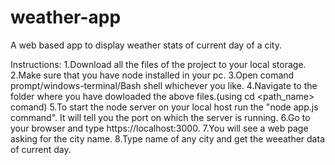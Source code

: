 # weather-app
A web based app to display weather stats of current day of a city.

Instructions:
1.Download all the files of the project to your local storage.
2.Make sure that you have node installed in your pc.
3.Open comand prompt/windows-terminal/Bash shell whichever you like.
4.Navigate to the folder where you have dowloaded the above files.(using cd <path_name> comand)
5.To start the node server on your local host run the "node app.js command". It will tell you the port on which the server is running.
6.Go to your browser and type https://localhost:3000.
7.You will see a web page asking for the city name.
8.Type name of any city and get the weeather data of current day.
